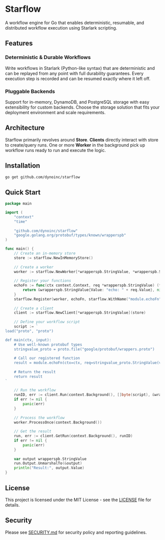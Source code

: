 # Starflow

A workflow engine for Go that enables deterministic, resumable, and distributed workflow execution using Starlark scripting.

## Features

### Deterministic & Durable Workflows
Write workflows in Starlark (Python-like syntax) that are deterministic and can be replayed from any point with full durability guarantees. 
Every execution step is recorded and can be resumed exactly where it left off.

### Pluggable Backends
Support for in-memory, DynamoDB, and PostgreSQL storage with easy extensibility for custom backends. 
Choose the storage solution that fits your deployment environment and scale requirements.

## Architecture

Starflow primarily revolves around **Store**. **Clients** directly interact with store
to create/query runs. One or more **Worker** in the background pick up workflow runs ready
to run and execute the logic. 

## Installation

```bash
go get github.com/dynoinc/starflow
```

## Quick Start

```go
package main

import (
    "context"
    "time"
    
    "github.com/dynoinc/starflow"
    "google.golang.org/protobuf/types/known/wrapperspb"
)

func main() {
    // Create an in-memory store
    store := starflow.NewInMemoryStore()
    
    // Create a worker
    worker := starflow.NewWorker[*wrapperspb.StringValue, *wrapperspb.StringValue](store, 10*time.Millisecond)
    
    // Register your functions
    echoFn := func(ctx context.Context, req *wrapperspb.StringValue) (*wrapperspb.StringValue, error) {
        return &wrapperspb.StringValue{Value: "echo: " + req.Value}, nil
    }
    starflow.Register(worker, echoFn, starflow.WithName("module.echoFn"))
    
    // Create a client
    client := starflow.NewClient[*wrapperspb.StringValue](store)
    
    // Define your workflow script
    script := `
load("proto", "proto")

def main(ctx, input):
    # Use well-known protobuf types
    stringvalue_proto = proto.file("google/protobuf/wrappers.proto")
    
    # Call our registered function
    result = module.echoFn(ctx=ctx, req=stringvalue_proto.StringValue(value=input.value))
    
    # Return the result
    return result
`
    
    // Run the workflow
    runID, err := client.Run(context.Background(), []byte(script), &wrapperspb.StringValue{Value: "hello"})
    if err != nil {
        panic(err)
    }
    
    // Process the workflow
    worker.ProcessOnce(context.Background())
    
    // Get the result
    run, err := client.GetRun(context.Background(), runID)
    if err != nil {
        panic(err)
    }
    
    var output wrapperspb.StringValue
    run.Output.UnmarshalTo(&output)
    println("Result:", output.Value)
}
```

## License

This project is licensed under the MIT License - see the [LICENSE](LICENSE) file for details.

## Security

Please see [SECURITY.md](SECURITY.md) for security policy and reporting guidelines. 